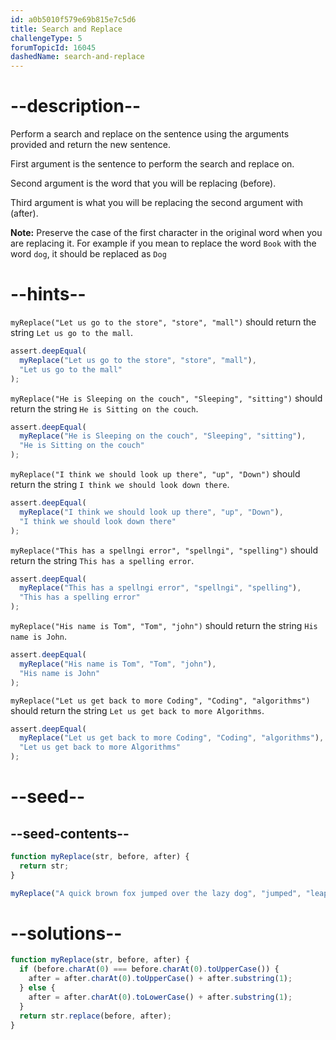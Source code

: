 ```yaml
---
id: a0b5010f579e69b815e7c5d6
title: Search and Replace
challengeType: 5
forumTopicId: 16045
dashedName: search-and-replace
---
```


# --description--

Perform a search and replace on the sentence using the arguments provided and return the new sentence.

First argument is the sentence to perform the search and replace on.

Second argument is the word that you will be replacing (before).

Third argument is what you will be replacing the second argument with (after).

**Note:** Preserve the case of the first character in the original word when you are replacing it. For example if you mean to replace the word `Book` with the word `dog`, it should be replaced as `Dog`

# --hints--

`myReplace("Let us go to the store", "store", "mall")` should return the string `Let us go to the mall`.

```js
assert.deepEqual(
  myReplace("Let us go to the store", "store", "mall"),
  "Let us go to the mall"
);
```

`myReplace("He is Sleeping on the couch", "Sleeping", "sitting")` should return the string `He is Sitting on the couch`.

```js
assert.deepEqual(
  myReplace("He is Sleeping on the couch", "Sleeping", "sitting"),
  "He is Sitting on the couch"
);
```

`myReplace("I think we should look up there", "up", "Down")` should return the string `I think we should look down there`.

```js
assert.deepEqual(
  myReplace("I think we should look up there", "up", "Down"),
  "I think we should look down there"
);
```

`myReplace("This has a spellngi error", "spellngi", "spelling")` should return the string `This has a spelling error`.

```js
assert.deepEqual(
  myReplace("This has a spellngi error", "spellngi", "spelling"),
  "This has a spelling error"
);
```

`myReplace("His name is Tom", "Tom", "john")` should return the string `His name is John`.

```js
assert.deepEqual(
  myReplace("His name is Tom", "Tom", "john"),
  "His name is John"
);
```

`myReplace("Let us get back to more Coding", "Coding", "algorithms")` should return the string `Let us get back to more Algorithms`.

```js
assert.deepEqual(
  myReplace("Let us get back to more Coding", "Coding", "algorithms"),
  "Let us get back to more Algorithms"
);
```

# --seed--

## --seed-contents--

```js
function myReplace(str, before, after) {
  return str;
}

myReplace("A quick brown fox jumped over the lazy dog", "jumped", "leaped");
```

# --solutions--

```js
function myReplace(str, before, after) {
  if (before.charAt(0) === before.charAt(0).toUpperCase()) {
    after = after.charAt(0).toUpperCase() + after.substring(1);
  } else {
    after = after.charAt(0).toLowerCase() + after.substring(1);
  }
  return str.replace(before, after);
}
```
